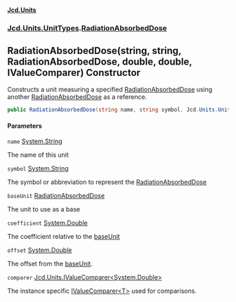 #### [Jcd.Units](index.md 'index')
### [Jcd.Units.UnitTypes](Jcd.Units.UnitTypes.md 'Jcd.Units.UnitTypes').[RadiationAbsorbedDose](RadiationAbsorbedDose.md 'Jcd.Units.UnitTypes.RadiationAbsorbedDose')

## RadiationAbsorbedDose(string, string, RadiationAbsorbedDose, double, double, IValueComparer<double>) Constructor

Constructs a unit measuring a specified [RadiationAbsorbedDose](RadiationAbsorbedDose.md 'Jcd.Units.UnitTypes.RadiationAbsorbedDose') using another [RadiationAbsorbedDose](RadiationAbsorbedDose.md 'Jcd.Units.UnitTypes.RadiationAbsorbedDose') as a reference.

```csharp
public RadiationAbsorbedDose(string name, string symbol, Jcd.Units.UnitTypes.RadiationAbsorbedDose? baseUnit=null, double coefficient=1.0, double offset=0.0, Jcd.Units.IValueComparer<double>? comparer=null);
```
#### Parameters

<a name='Jcd.Units.UnitTypes.RadiationAbsorbedDose.RadiationAbsorbedDose(string,string,Jcd.Units.UnitTypes.RadiationAbsorbedDose,double,double,Jcd.Units.IValueComparer_double_).name'></a>

`name` [System.String](https://docs.microsoft.com/en-us/dotnet/api/System.String 'System.String')

The name of this unit

<a name='Jcd.Units.UnitTypes.RadiationAbsorbedDose.RadiationAbsorbedDose(string,string,Jcd.Units.UnitTypes.RadiationAbsorbedDose,double,double,Jcd.Units.IValueComparer_double_).symbol'></a>

`symbol` [System.String](https://docs.microsoft.com/en-us/dotnet/api/System.String 'System.String')

The symbol or abbreviation to represent the [RadiationAbsorbedDose](RadiationAbsorbedDose.md 'Jcd.Units.UnitTypes.RadiationAbsorbedDose')

<a name='Jcd.Units.UnitTypes.RadiationAbsorbedDose.RadiationAbsorbedDose(string,string,Jcd.Units.UnitTypes.RadiationAbsorbedDose,double,double,Jcd.Units.IValueComparer_double_).baseUnit'></a>

`baseUnit` [RadiationAbsorbedDose](RadiationAbsorbedDose.md 'Jcd.Units.UnitTypes.RadiationAbsorbedDose')

The unit to use as a base

<a name='Jcd.Units.UnitTypes.RadiationAbsorbedDose.RadiationAbsorbedDose(string,string,Jcd.Units.UnitTypes.RadiationAbsorbedDose,double,double,Jcd.Units.IValueComparer_double_).coefficient'></a>

`coefficient` [System.Double](https://docs.microsoft.com/en-us/dotnet/api/System.Double 'System.Double')

The coefficient relative to the [baseUnit](RadiationAbsorbedDose..ctor.Kq73EoNct3JiK8kU6tSprQ.md#Jcd.Units.UnitTypes.RadiationAbsorbedDose.RadiationAbsorbedDose(string,string,Jcd.Units.UnitTypes.RadiationAbsorbedDose,double,double,Jcd.Units.IValueComparer_double_).baseUnit 'Jcd.Units.UnitTypes.RadiationAbsorbedDose.RadiationAbsorbedDose(string, string, Jcd.Units.UnitTypes.RadiationAbsorbedDose, double, double, Jcd.Units.IValueComparer<double>).baseUnit')

<a name='Jcd.Units.UnitTypes.RadiationAbsorbedDose.RadiationAbsorbedDose(string,string,Jcd.Units.UnitTypes.RadiationAbsorbedDose,double,double,Jcd.Units.IValueComparer_double_).offset'></a>

`offset` [System.Double](https://docs.microsoft.com/en-us/dotnet/api/System.Double 'System.Double')

The offset from the [baseUnit](RadiationAbsorbedDose..ctor.Kq73EoNct3JiK8kU6tSprQ.md#Jcd.Units.UnitTypes.RadiationAbsorbedDose.RadiationAbsorbedDose(string,string,Jcd.Units.UnitTypes.RadiationAbsorbedDose,double,double,Jcd.Units.IValueComparer_double_).baseUnit 'Jcd.Units.UnitTypes.RadiationAbsorbedDose.RadiationAbsorbedDose(string, string, Jcd.Units.UnitTypes.RadiationAbsorbedDose, double, double, Jcd.Units.IValueComparer<double>).baseUnit').

<a name='Jcd.Units.UnitTypes.RadiationAbsorbedDose.RadiationAbsorbedDose(string,string,Jcd.Units.UnitTypes.RadiationAbsorbedDose,double,double,Jcd.Units.IValueComparer_double_).comparer'></a>

`comparer` [Jcd.Units.IValueComparer&lt;](IValueComparer_T_.md 'Jcd.Units.IValueComparer<T>')[System.Double](https://docs.microsoft.com/en-us/dotnet/api/System.Double 'System.Double')[&gt;](IValueComparer_T_.md 'Jcd.Units.IValueComparer<T>')

The instance specific [IValueComparer&lt;T&gt;](IValueComparer_T_.md 'Jcd.Units.IValueComparer<T>') used for comparisons.